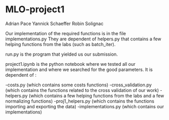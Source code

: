 # MLO-project1
Adrian Pace
Yannick Schaeffer
Robin Solignac


Our implementation of the required functions is in the file implementations.py
They are dependent of helpers.py that contains a few helping functions from the labs (such as batch_iter).


run.py is the program that yielded us our submission. 


project1.ipynb is the python notebook where we tested all our implementation and where we searched for the good parameters.
It is dependent of :

-costs.py (which contains some costs functions)
-cross_validation.py (which contains the functions related to the cross validation of our work)
-helpers.py (which contains a few helping  functions from the labs and a few normalizing functions)
-proj1_helpers.py (which contains the functions importing and exporting the data)
-implementations.py (which contains our implementations)
